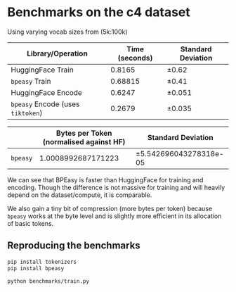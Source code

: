 # Benchmarks on the c4 dataset

Using varying vocab sizes from (5k:100k)

| Library/Operation          | Time (seconds)                  | Standard Deviation             |
|----------------------------|---------------------------------|--------------------------------|
| HuggingFace Train          | 0.8165              | ±0.62            |
| `bpeasy` Train               | 0.68815               | ±0.41            |
| HuggingFace Encode         | 0.6247              | ±0.051           |
| `bpeasy` Encode (uses `tiktoken`)              | 0.2679             | ±0.035           |

|           | Bytes per Token (normalised against HF)                  | Standard Deviation             |
|----------------------------|---------------------------------|--------------------------------|
| `bpeasy`   | 1.0008992687171223              | ±5.542696043278318e-05         |

We can see that BPEasy is faster than HuggingFace for training and encoding. Though the difference is not massive for training and will heavily depend on the dataset/compute, it is comparable.

We also gain a tiny bit of compression (more bytes per token) because `bpeasy` works at the byte level and is slightly more efficient in its allocation of basic tokens.

## Reproducing the benchmarks

```bash
pip install tokenizers
pip install bpeasy

python benchmarks/train.py
```
